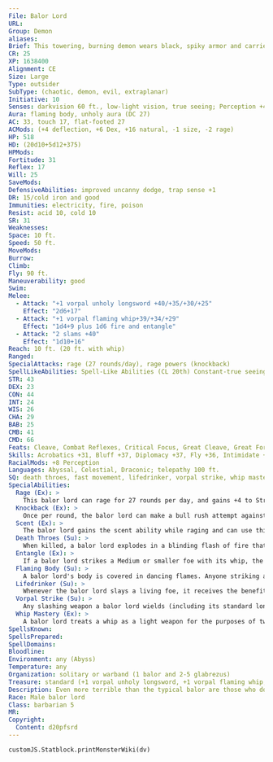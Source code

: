 ```yaml
---
File: Balor Lord
URL: 
Group: Demon
aliases: 
Brief: This towering, burning demon wears black, spiky armor and carries two weapons-a jagged sword and a whip of flames.
CR: 25
XP: 1638400
Alignment: CE
Size: Large
Type: outsider
SubType: (chaotic, demon, evil, extraplanar)
Initiative: 10
Senses: darkvision 60 ft., low-light vision, true seeing; Perception +44
Aura: flaming body, unholy aura (DC 27)
AC: 33, touch 17, flat-footed 27
ACMods: (+4 deflection, +6 Dex, +16 natural, -1 size, -2 rage)
HP: 518
HD: (20d10+5d12+375)
HPMods: 
Fortitude: 31
Reflex: 17
Will: 25
SaveMods: 
DefensiveAbilities: improved uncanny dodge, trap sense +1
DR: 15/cold iron and good
Immunities: electricity, fire, poison
Resist: acid 10, cold 10
SR: 31
Weaknesses: 
Space: 10 ft.
Speed: 50 ft.
MoveMods: 
Burrow: 
Climb: 
Fly: 90 ft.
Maneuverability: good
Swim: 
Melee: 
  - Attack: "+1 vorpal unholy longsword +40/+35/+30/+25"
    Effect: "2d6+17"
  - Attack: "+1 vorpal flaming whip+39/+34/+29"
    Effect: "1d4+9 plus 1d6 fire and entangle"
  - Attack: "2 slams +40"
    Effect: "1d10+16"
Reach: 10 ft. (20 ft. with whip)
Ranged: 
SpecialAttacks: rage (27 rounds/day), rage powers (knockback)
SpellLikeAbilities: Spell-Like Abilities (CL 20th) Constant-true seeing, unholy aura(DC 27) At will-dominate monster (DC 28), greater dispel magic, greater teleport (self plus 50 lbs. of objects only), power word stun, telekinesis(DC 24) 3/day-quickened telekinesis(DC 24) 1/day-blasphemy (DC 26), fire storm (DC 27), implosion(DC 28), summon (level 9, any 1 CR 19 or lower demon 100%)
STR: 43
DEX: 23
CON: 44
INT: 24
WIS: 26
CHA: 29
BAB: 25
CMB: 41
CMD: 66
Feats: Cleave, Combat Reflexes, Critical Focus, Great Cleave, Great Fortitude, Greater Two-Weapon Fighting, Improved Initiative, Improved Two-Weapon Fighting, Iron Will, Power Attack, Quicken Spell-Like Ability (telekinesis), Two-Weapon Fighting, Weapon Focus (longsword)
Skills: Acrobatics +31, Bluff +37, Diplomacy +37, Fly +36, Intimidate +37, Knowledge (history) +29, Knowledge (nobility) +29, Knowledge (planes) +35, Knowledge (religion) +28, Perception +44, Sense Motive +36, Stealth +30, Use Magic Device +37
RacialMods: +8 Perception
Languages: Abyssal, Celestial, Draconic; telepathy 100 ft.
SQ: death throes, fast movement, lifedrinker, vorpal strike, whip mastery
SpecialAbilities:
  Rage (Ex): >
    This balor lord can rage for 27 rounds per day, and gains +4 to Strength and Constitution, and -2 to AC.
  Knockback (Ex): >
    Once per round, the balor lord can make a bull rush attempt against one target in place of a melee attack. If successful, the target takes damage equal to the lords's Strength modifier and is moved back as normal. The balor lord does not need to move with the target if successful. This does not provoke an attack of opportunity.
  Scent (Ex): >
    The balor lord gains the scent ability while raging and can use this ability to locate unseen foes.
  Death Throes (Su): >
    When killed, a balor lord explodes in a blinding flash of fire that deals 100 points of damage (half fire, half unholy damage) to anything within 100 feet. A Reflex save DC 35 halve the damage, this DC increases to 37 if the balor lord was killed in rage as the save DC is Constitution-based.
  Entangle (Ex): >
    If a balor lord strikes a Medium or smaller foe with its whip, the balor can immediately attempt a grapple check without provoking an attack of opportunity. If the balor wins the check, it draws the foe into an adjacent square. The foe gains the grappled condition, but the balor does not.
  Flaming Body (Su): >
    A balor lord's body is covered in dancing flames. Anyone striking a balor with a natural weapon or unarmed strike takes 1d6 points of fire damage. A creature that grapples a balor or is grappled by one takes 6d6 points of fire damage each round the grapple persists.
  Lifedrinker (Su): >
    Whenever the balor lord slays a living foe, it receives the benefits of a heal spell (CL 20th). This ability can activate up to once per round.
  Vorpal Strike (Su): >
    Any slashing weapon a balor lord wields (including its standard longsword and whip) gains the vorpal weapon quality. Weapons retain this quality for one hour after the balor releases the weapon, but after this the weapon reverts to its standard magical qualities, if any.
  Whip Mastery (Ex): >
    A balor lord treats a whip as a light weapon for the purposes of two-weapon fighting, and can inflict lethal damage on a foe regardless of the foe's armor.
SpellsKnown: 
SpellsPrepared: 
SpellDomains: 
Bloodline: 
Environment: any (Abyss)
Temperature: any
Organization: solitary or warband (1 balor and 2-5 glabrezus)
Treasure: standard (+1 vorpal unholy longsword, +1 vorpal flaming whip, other treasure)
Description: Even more terrible than the typical balor are those who do not call a demon lord their master, but instead are masters themselves. A balor lord typically rules over a region no larger than half the size of the realm in which it resides (as only full demon lords can command the rule of an entire Abyssal realm), and even though most balor lords rule much smaller regions (generally areas comparable in size to a single continent), their power is vast indeed. A balor lord is typically a CR 21 to CR 25 monster (a range shared with the various unique nascent demon lords, with the range of CR 26 and above being the domain of the demon lords themselves), and as such serves quite well as the final villain in a long-running campaign. The majority of balor lords have several levels of barbarian, fighter, or ranger (although ranger balor lords never form bonds with animals), but some instead have levels of bard, rogue, sorcerer, or wizard. Cleric balor lords are unknown, as they see themselves as objects of worship, not the other way around, although rumors persist of powerful balor clerics that directly serve demon lords or even evil gods. In addition to any benefits a balor lord might gain from its class levels, all balor lords possess one additional unique ability over and above those granted by its race and class. Listed here are three sample balor lord abilities, but these samples are by no means the entirety of the strange powers a balor lord might wield.     Lifedrinker (Su)Whenever the balor lord slays a living foe, it receives the benefits of a heal spell (CL 20th). This ability can activate up to once per round.     Master of Magic (Su) The balor lord has additional spell-like abilities (20 spell levels' worth of 1st-4th level spells usable at will and 20 spell levels' worth of 5th-8th level spells usable 3 times a day).     Soul Swallow (Su)As a standard action, the balor lord can inhale the soul of a living creature within 30 feet. The target must make a Fortitude save (DC 10 + 1/2 balor lord's racial HD + the balor lord's Charisma modifier) or die. The body of a humanoid creature killed in this manner immediately transforms into a demon under the balor lord's command (a babau, succubus, or shadow demon, according to the balor lord's whim).
Race: Male balor lord
Class: barbarian 5
MR: 
Copyright:
  Content: d20pfsrd
---
```

```dataviewjs
customJS.Statblock.printMonsterWiki(dv)
```
